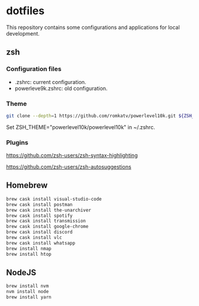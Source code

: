 # dotfiles

This repository contains some configurations and applications for local development.

## zsh

### Configuration files

- .zshrc: current configuration.
- powerleve9k.zshrc: old configuration.

### Theme

```bash
git clone --depth=1 https://github.com/romkatv/powerlevel10k.git ${ZSH_CUSTOM:-~/.oh-my-zsh/custom}/themes/powerlevel10k
```
Set ZSH_THEME="powerlevel10k/powerlevel10k" in ~/.zshrc.

### Plugins

<https://github.com/zsh-users/zsh-syntax-highlighting>

<https://github.com/zsh-users/zsh-autosuggestions>

## Homebrew

```bash
brew cask install visual-studio-code
brew cask install postman
brew cask install the-unarchiver
brew cask install spotify
brew cask install transmission
brew cask install google-chrome
brew cask install discord
brew cask install vlc
brew cask install whatsapp
brew install nmap
brew install htop
```

## NodeJS

```bash
brew install nvm
nvm install node
brew install yarn
```